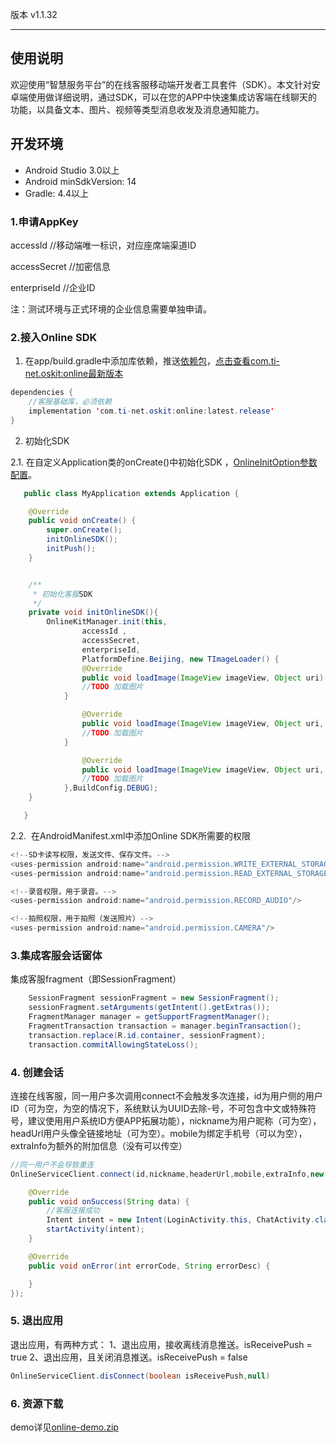 版本 v1.1.32

---

 

## 使用说明
欢迎使用“智慧服务平台”的在线客服移动端开发者工具套件（SDK）。本文针对安卓端使用做详细说明，通过SDK，可以在您的APP中快速集成访客端在线聊天的功能，以具备文本、图片、视频等类型消息收发及消息通知能力。
## 开发环境


- Android Studio 3.0以上
- Android minSdkVersion: 14
- Gradle: 4.4以上



### 1.申请AppKey
accessId   //移动端唯一标识，对应座席端渠道ID

accessSecret  //加密信息

enterpriseId  //企业ID

注：测试环境与正式环境的企业信息需要单独申请。
### 2.接入Online SDK



1.  在app/build.gradle中添加库依赖，推送[依赖包](https://github.com/ti-net/clink-sdk/tree/master/clink-appsdk/android/lib/libs.zip)，[点击查看com.ti-net.oskit:online最新版本](https://search.maven.org/search?q=g:com.ti-net.oskit)



```java
dependencies {
	//客服基础库，必须依赖
	implementation 'com.ti-net.oskit:online:latest.release'
}
```

2.  初始化SDK

2.1. 在自定义Application类的onCreate()中初始化SDK ，[OnlineInitOption参数配置](https://github.com/ti-net/clink-sdk/tree/master/clink-appsdk/android/接入文档/初始化参数说明.md)。

```java
   public class MyApplication extends Application {

   	@Override
   	public void onCreate() {
   		super.onCreate();
   		initOnlineSDK();
   		initPush();
   	}


   	/**
   	 * 初始化客服SDK
   	 */
   	private void initOnlineSDK(){
   		OnlineKitManager.init(this,
                accessId ,
                accessSecret,
                enterpriseId,
                PlatformDefine.Beijing, new TImageLoader() {
       			@Override
       			public void loadImage(ImageView imageView, Object uri) {
   				//TODO 加载图片
   			}

       			@Override
       			public void loadImage(ImageView imageView, Object uri, int placeholderImg, int errorImg) {
   				//TODO 加载图片
   			}

       			@Override
       			public void loadImage(ImageView imageView, Object uri, int originalWidth, int originalHeight, TImageLoaderListener listener) {
   				//TODO 加载图片
   			},BuildConfig.DEBUG);
   	}		

   }
```
2.2.  在AndroidManifest.xml中添加Online SDK所需要的权限  
```java
<!--SD卡读写权限，发送文件、保存文件。-->
<uses-permission android:name="android.permission.WRITE_EXTERNAL_STORAGE"/>
<uses-permission android:name="android.permission.READ_EXTERNAL_STORAGE"/>

<!--录音权限，用于录音。-->
<uses-permission android:name="android.permission.RECORD_AUDIO"/>

<!--拍照权限，用于拍照（发送照片）-->
<uses-permission android:name="android.permission.CAMERA"/>
```


### 3.集成客服会话窗体
集成客服fragment（即SessionFragment）


```java
    SessionFragment sessionFragment = new SessionFragment();
    sessionFragment.setArguments(getIntent().getExtras());
    FragmentManager manager = getSupportFragmentManager();
    FragmentTransaction transaction = manager.beginTransaction();
    transaction.replace(R.id.container, sessionFragment);
    transaction.commitAllowingStateLoss();
```


### 4. 创建会话


连接在线客服，同一用户多次调用connect不会触发多次连接，id为用户侧的用户ID（可为空，为空的情况下，系统默认为UUID去除-号，不可包含中文或特殊符号，建议使用用户系统ID方便APP拓展功能），nickname为用户昵称（可为空），headUrl用户头像全链接地址（可为空）。mobile为绑定手机号（可以为空），extraInfo为额外的附加信息（没有可以传空）


```java
//同一用户不会导致重连
OnlineServiceClient.connect(id,nickname,headerUrl,mobile,extraInfo,new OnlineConnectResultCallback(){

    @Override
    public void onSuccess(String data) {
        //客服连接成功
        Intent intent = new Intent(LoginActivity.this, ChatActivity.class);
        startActivity(intent);
    }

    @Override
    public void onError(int errorCode, String errorDesc) {

    }
});
```
### 5. 退出应用


退出应用，有两种方式：
1、退出应用，接收离线消息推送。isReceivePush = true
2、退出应用，且关闭消息推送。isReceivePush = false


```java
OnlineServiceClient.disConnect(boolean isReceivePush,null)
```
### 6. 资源下载
demo详见[online-demo.zip](https://github.com/ti-net/clink-sdk/tree/master/clink-appsdk/android/demo/online-sdk.zip)
